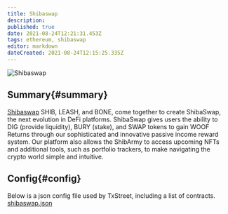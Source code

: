 ```yaml
---
title: Shibaswap
description:
published: true
date: 2021-08-24T12:21:31.453Z
tags: ethereum, shibaswap
editor: markdown
dateCreated: 2021-08-24T12:15:25.335Z
---
```


![Shibaswap](https://txstreet.com/static/img/singles/house_logos/shibaswap.png)

## Summary{#summary}

[Shibaswap](https://shibaswap.com/) SHIB, LEASH, and BONE, come together to create ShibaSwap, the next evolution in DeFi platforms. ShibaSwap gives users the ability to DIG (provide liquidity), BURY (stake), and SWAP tokens to gain WOOF Returns through our sophisticated and innovative passive income reward system. Our platform also allows the ShibArmy to access upcoming NFTs and additional tools, such as portfolio trackers, to make navigating the crypto world simple and intuitive.

## Config{#config}

Below is a json config file used by TxStreet, including a list of contracts. [shibaswap.json](/ethereum/houses/shibaswap.json)